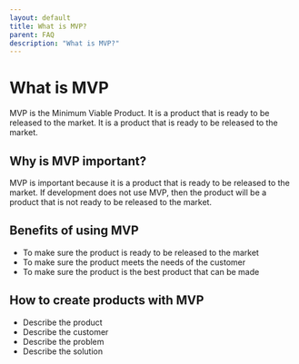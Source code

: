 ```yaml
---
layout: default
title: What is MVP?
parent: FAQ
description: "What is MVP?"
---
```


# What is MVP

MVP is the Minimum Viable Product. It is a product that is ready to be released to the market. It is a product that is ready to be released to the market.

## Why is MVP important?

MVP is important because it is a product that is ready to be released to the market.
If development does not use MVP, then the product will be a product that is not ready to be released to the market.

## Benefits of using MVP

- To make sure the product is ready to be released to the market
- To make sure the product meets the needs of the customer
- To make sure the product is the best product that can be made

## How to create products with MVP

- Describe the product
- Describe the customer
- Describe the problem
- Describe the solution